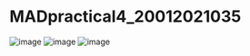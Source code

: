 # MADpractical4_20012021035
![image](https://user-images.githubusercontent.com/110654867/194049776-dfb917f7-c088-45e1-83a3-f030ef19f369.png)
![image](https://user-images.githubusercontent.com/110654867/194049849-3626820f-002e-4398-bdcd-6da69395e593.png)
![image](https://user-images.githubusercontent.com/110654867/194049909-663c89ce-b85f-496b-8919-20ff785a8e76.png)
